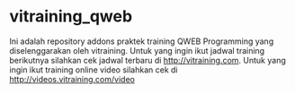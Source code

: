 # vitraining_qweb
Ini adalah repository addons praktek training QWEB Programming yang diselenggarakan oleh vitraining.
Untuk yang ingin ikut jadwal training berikutnya silahkan cek jadwal terbaru di http://vitraining.com.
Untuk yang ingin ikut training online video silahkan cek di http://videos.vitraining.com/video
